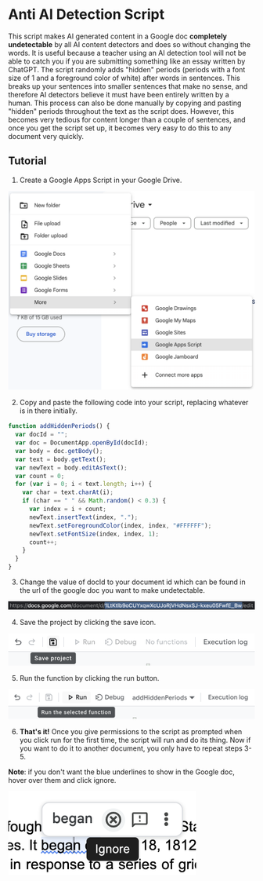 # Anti AI Detection Script

This script makes AI generated content in a Google doc **completely undetectable** by all AI content detectors and does so without changing the words.
It is useful because a teacher using an AI detection tool will not be able to catch you if you are submitting something like an essay written by ChatGPT.
The script randomly adds "hidden" periods (periods with a font size of 1 and a foreground color of white) after words in sentences.
This breaks up your sentences into smaller sentences that make no sense, and therefore AI detectors believe it must have been entirely written by a human.
This process can also be done manually by copying and pasting "hidden" periods throughout the text as the script does.
However, this becomes very tedious for content longer than a couple of sentences, and once you get the script set up, it becomes very easy to do this to any document very quickly.

## Tutorial

1. Create a Google Apps Script in your Google Drive.

![Google Apps Script](./assets/gas.png)

2. Copy and paste the following code into your script, replacing whatever is in there initially.

```javascript
function addHiddenPeriods() {
  var docId = "";
  var doc = DocumentApp.openById(docId);
  var body = doc.getBody();
  var text = body.getText();
  var newText = body.editAsText();
  var count = 0;
  for (var i = 0; i < text.length; i++) {
    var char = text.charAt(i);
    if (char == " " && Math.random() < 0.3) {
      var index = i + count;
      newText.insertText(index, ".");
      newText.setForegroundColor(index, index, "#FFFFFF");
      newText.setFontSize(index, index, 1);
      count++;
    }
  }
}
```

3. Change the value of docId to your document id which can be found in the url of the google doc you want to make undetectable.

![Document Id](./assets/id.png)

4. Save the project by clicking the save icon.

![Save Icon](./assets/save.png)

5. Run the function by clicking the run button.

![Run Button](./assets/run.png)

6. **That's it!** Once you give permissions to the script as prompted when you click run for the first time, the script will run and do its thing. Now if you want to do it to another document, you only have to repeat steps 3-5.

**Note**: if you don't want the blue underlines to show in the Google doc, hover over them and click ignore.

![Grammar](./assets/grammar.png)